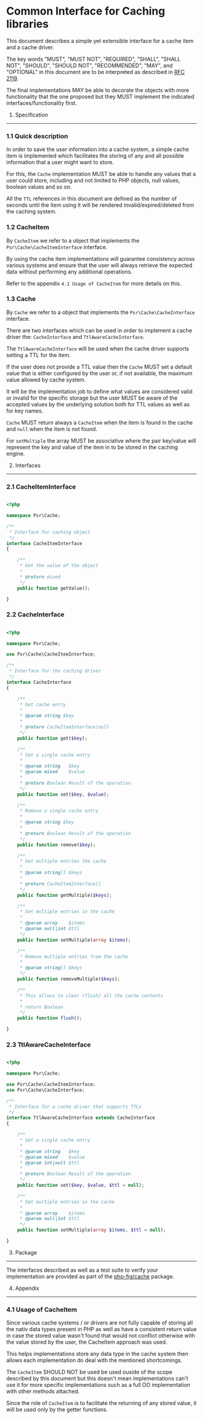 Common Interface for Caching libraries
================


This document describes a simple yet extensible interface for a cache item and
a cache driver.

The key words "MUST", "MUST NOT", "REQUIRED", "SHALL", "SHALL NOT", "SHOULD",
"SHOULD NOT", "RECOMMENDED", "MAY", and "OPTIONAL" in this document are to be
interpreted as described in [RFC 2119][].

The final implementations MAY be able to decorate the objects with more
functionality that the one proposed but they MUST implement the indicated
interfaces/functionality first.

[RFC 2119]: http://tools.ietf.org/html/rfc2119

1. Specification
-----------------

### 1.1 Quick description

In order to save the user information into a cache system, a simple cache item
is implemented which facilitates the storing of any and all possible
information that a user might want to store.

For this, the `Cache` implementation MUST be able to handle any values that
a user could store, including and not limited to PHP objects, null values,
boolean values and so on.

All the `TTL` references in this document are defined as the number of seconds
until the item using it will be rendered invalid/expired/deleted from the
caching system.

### 1.2 CacheItem

By `CacheItem` we refer to a object that implements the
`Psr\Cache\CacheItemInterface` interface.

By using the cache item implementations will guarantee consistency across
various systems and ensure that the user will always retrieve the expected data
without performing any additional operations.

Refer to the appendix ``` 4.1 Usage of CacheItem ``` for more details on this.

### 1.3 Cache

By `Cache` we refer to a object that implements the `Psr\Cache\CacheInterface`
interface.

There are two interfaces which can be used in order to implement a cache driver
the: ``` CacheInterface ``` and ``` TtlAwareCacheInterface ```.

The ``` TtlAwareCacheInterface ``` will be used when the cache driver supports
setting a TTL for the item.

If the user does not provide a TTL value then the `Cache` MUST set a default
value that is either configured by the user or, if not available, the maximum
value allowed by cache system.

It will be the implementation job to define what values are considered valid
or invalid for the specific storage but the user MUST be aware of the accepted
values by the underlying solution both for TTL values as well as for key names.

`Cache` MUST return always a `CacheItem` when the item is found in the cache
and `null` when the item is not found.

For ```setMultiple``` the array MUST be associative where the pair key/value
will represent the key and value of the item in to be stored in the caching
engine.

2. Interfaces
----------

### 2.1 CacheItemInterface

```php

<?php

namespace Psr\Cache;

/**
 * Interface for caching object
 */
interface CacheItemInterface
{

    /**
     * Get the value of the object
     *
     * @return mixed
     */
    public function getValue();

}

```

### 2.2 CacheInterface

```php

<?php

namespace Psr\Cache;

use Psr\Cache\CacheItemInterface;

/**
 * Interface for the caching driver
 */
interface CacheInterface
{

    /**
     * Get cache entry
     *
     * @param string $key
     *
     * @return CacheItemInterface|null
     */
    public function get($key);

    /**
     * Set a single cache entry
     *
     * @param string   $key
     * @param mixed    $value
     *
     * @return Boolean Result of the operation
     */
    public function set($key, $value);

    /**
     * Remove a single cache entry
     *
     * @param string $key
     *
     * @return Boolean Result of the operation
     */
    public function remove($key);

    /**
     * Get multiple entries the cache
     *
     * @param string[] $keys
     *
     * @return CacheItemInterface[]
     */
    public function getMultiple($keys);

    /**
     * Set multiple entries in the cache
     *
     * @param array    $items
     * @param null|int $ttl
     */
    public function setMultiple(array $items);

    /**
     * Remove multiple entries from the cache
     *
     * @param string[] $keys
     */
    public function removeMultiple($keys);

    /**
     * This allows to clear (flush) all the cache contents
     *
     * return Boolean
     */
    public function flush();

}

```

### 2.3 TtlAwareCacheInterface

```php

<?php

namespace Psr\Cache;

use Psr\Cache\CacheItemInterface;
use Psr\Cache\CacheInterface;

/**
 * Interface for a cache driver that supports TTLs
 */
interface TtlAwareCacheInterface extends CacheInterface
{

    /**
     * Set a single cache entry
     *
     * @param string   $key
     * @param mixed    $value
     * @param int|null $ttl
     *
     * @return Boolean Result of the operation
     */
    public function set($key, $value, $ttl = null);

    /**
     * Set multiple entries in the cache
     *
     * @param array    $items
     * @param null|int $ttl
     */
    public function setMultiple(array $items, $ttl = null);

}

```

3. Package
----------

The interfaces described as well as a test suite to verify your implementation
are provided as part of the [php-fig/cache](https://packagist.org/packages/php-fig/psr-cache) package.

4. Appendix
----------

### 4.1 Usage of CacheItem

Since various cache systems / or drivers are not fully capable of storing all
the nativ data types present in PHP as well as have a consistent return value
in case the stored value wasn't found that would not conflict otherwise with
the value stored by the user, the CacheItem approach was used.

This helps implementations store any data type in the cache system then allows
each implementation do deal with the mentioned shortcomings.

The ```CacheItem``` SHOULD NOT be used be used ouside of the scope described
by this document but this doesn't mean implementations can't use it for more
specific implementations such as a full OO implementation with other methods
attached.

Since the role of ``` CacheItem ``` is to facilitate the returning of any
stored value, it will be used only by the getter functions.

